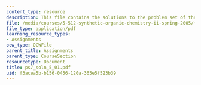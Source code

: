 ```yaml
---
content_type: resource
description: This file contains the solutions to the problem set of the course.
file: /media/courses/5-512-synthetic-organic-chemistry-ii-spring-2005/f3acea5bb1560456120a365e5f523b39_ps7_soln_5_01.pdf
file_type: application/pdf
learning_resource_types:
- Assignments
ocw_type: OCWFile
parent_title: Assignments
parent_type: CourseSection
resourcetype: Document
title: ps7_soln_5_01.pdf
uid: f3acea5b-b156-0456-120a-365e5f523b39
---
```

